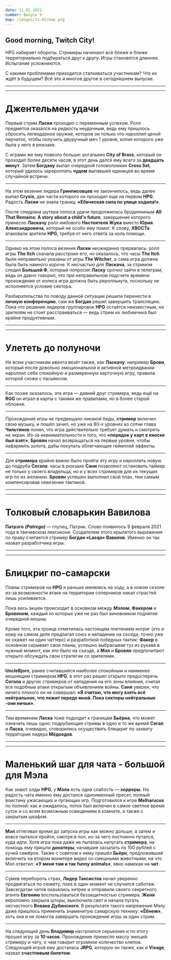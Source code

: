 ```yaml
---
date: 11.02.2021
number: Выпуск 9
map: /images/11-02/map.png
---
```


## Good morning, Twitch City!

HPG набирает обороты. Стримеры начинают всё ближе и ближе территориально подбираться друг к другу. Игры становятся длиннее. Испытания усложняются.

С какими проблемами приходится сталкиваться участникам? Что их ждёт в будущем? Всё это и многое другое в сегодняшнем выпуске.

---

---

# Джентельмен удачи

Первый стрим **Ласки** проходил с переменным успехом. Ролл предметов оказался на редкость неудачным, ведь ему пришлось сбросить легендарное оружие, которое он только что нароллил ценой перчаток, чтобы получить двуручный меч 1 уровня, копия которого уже была у него в рюкзаке.

С играми же ему повезло больше: рогалькин **City of Brass**, который он проходил более десяти часов, в этот день дался ему всего за **двадцать минут**. Затем **Богдану** выпал очередной головоломкин **Cross Set**, который удалось зарероллить **чудом** выпавшей единицей во время случайной встречи.

---

На этом везение лидера **Гринписовцев** не закончилось, ведь далее выпал **Crysis**, две части которого он проходил еще на первом **HPG**. Радость **Ласки** не знала границ: **«Ебическая сила по улице ходила!»**.

После спидрана шутера полоса удачи продолжилась бродилкиным **All That Remains: А story about a child's future**, завершение которого принесло **Ласкачу** ролл имбового **Настоятеля Жука** вместо **Юрия Александровича**, который не особо ему помог. К слову, **ХВОСТа** атаковали зрители **HPG**, требуя от него ответа за ноль помощи.

---

Однако на этом полоса везения **Ласки** неожиданно прервалась: ролл игры **The Itch** сначала расстроил его, но оказалось, что часы **The Itch** были неправильно указаны от игры **The Witcher**, а сама игра должна была быть намного короче. К несчастью для **Ласкача**, за стримом следил **Большой Ф**, который попросил **Ласку** срочно зайти в телеграм, ведь он давно говорил, что при неправильном подсчете времени прохождения от колеса игра должна быть реролльнута, поскольку не исполняется условие сектора.

Разбирательства по поводу данной ситуации решили перенести в **личную конференцию**, сам же **Богдан** решил завершить трансляцию. Пока что решение лидеров группировок **HPG** остаётся неизвестным, но зрителям не стоит расстраиваться — ведь стрим их любимчика был крайне продуктивным.

---

---

# Улететь до полуночи

Не всем участникам ивента везёт также, как **Ласкачу**: например **Брови**, который после довольно эмоциональной и активной метроидвании нароллил себе спокойную и размеренную карточную игру, правила которой схожи с пасьянсом.

---

Как позже оказалось, эта игра — давний друг стримера, ведь ещё на **RGG** он играл в карты с такими же правилами, но в более старой обложке.

---

Прохождение игры не предвещало никакой беды, **стример** включил свою музыку, и пошёл зачил, но уже на 80-х уровнях из сотни глава **Чильтянов** понял, что игра действительно требует думать и смотреть на экран. Из-за невнимательности и того, что **«порядок у карт в киоске был взят»**, **Бровян** начал возвращаться на первые уровни, чтобы нафармить золота, дабы покупать облегчающие геймплей эффекты.

---

Для **стримера** крайне важно было пройти эту игру и нароллить новую до подруба **Сегала**: часы в рюкзаке **Сани** позволяют остановить таймер не только у своего владельца, но и у всех стримеров для их текущих игр по их желанию. **Бровян** успешно выполнил свой план, тем самым компенсировав невезение тактикой.

---

---

# Толковый словарькин Вавилова

**Патрэго** **_(Patrego)_** — глупец, Патрик. Слово появилось 9 февраля 2021 года в твичевском лексиконе. Создателем этого крылатого выражения по праву считается стример **Богдан «Lasqa» Вавилов**. Именно он так назвал разработчика игры.

---

---

# Блицкриг по-самарски

Планы стримеров на **HPG** и раньше менялись на ходу, а в новом сезоне из-за возможности атаки на территории соперников накал страстей лишь усиливается.

Пока весь экшен происходит в основном между **Мэлом**, **Факером** и **Бровяном**, каждый из которых уже не раз был виновником поднятия очередной мошны.

Кроме того, эта троица отметилась настоящим плетением интриг (кто и кому на самом деле предлагал союз и нападение на соседа, точно уже не скажет ни один чаттерс) и разработкой победных тактик: **Факер** в основном скрывает свои планы, успешно выбрасывая туз из рукава в нужный момент, как это было на съезде, а **Мэл** и **Бровян** предпочитают открыто обсуждать свои стратегии со зрителями.

---

**UncleBjorn**, ранее считавшийся наиболее спокойным и наименее мошнящим стримером **HPG**, в этот раз решил открыто предостеречь **Сегала** и других стримеров от нападения на его зоны влияния, считая все подобные атаки открытым объявлением войны. **Саня** уверен, что ничего плохого он не совершал: **«Я считаю, что могу взять всё нейтральное, что лежит передо мной. Пока секторы нейтральные -они ничьи»**.

---

Тем временем **Ласка** тоже подходит к границам **Бьёрна**, что может означать лишь одно: подрубающие стримы в одно и то же время **Сегал** и **Ласка**, очевидно, сговорились осуществить блицкриг по захвату территории лидера **Мёдоедов**.

---

---

# Маленький шаг для чата - большой для Мэла

Как знают олды **HPG**, у **Мэла** есть одна слабость — **хорроры**. На радость чата именно ему достался одноименный пресет, полный воистину ужасающих и пугающих игр. Подготовился к игре **Melharucos** по полной: как и ожидалось, поток был включен в самое светлое время суток и со всем возможным освещением в комнате, а также с закрытым шкафом.

---

**Мэл** оттягивал время до запуска игры как можно дольше, а затем и вовсе пытался пройти, смотря в пол, из-за чего постоянно путался, куда идти. Хотя игра пока даже не пыталась напугать **стримера**, на помощь ему пришли **донатеры**, начавшие засылать по 100 рублей с кучей семёрок. Также с советом к нему пришёл **Бьёрн**, предложивший включить на втором мониторе видео со смешными животными, на что Мэл ответил: **«У меня там и так funny animals»**, явно намекая на **чат**.

---

Сумев перебороть страх, **Лидер Таксистов** начал уверенно продвигаться по сюжету, пока в один момент не случился саботаж. Завсегдатаи чатов оказались хитрее и отправили своего секретного агента **Евгению** воспользоваться беззащитностью стримера. **Женя** вероломно закрыла шторы, выключила свет и начала пугать несчастного **Вована Дубинского**. В результате такого напряжения Мэлу даже пришлось применить знаменитую самарскую технику: **«Ёбнем»**, хоть она и не помогла завершить прохождение игры за один стрим.

---

На следующий день **Владимир** настроился серьезнее и по итогу прошел игру за **10 часов**. Прохождение принесло массу эмоций стримеру и чату, о чем говорит огромное количество клипов. Следующей игрой ему досталась **JRPG**, которую он также, как и **Visage**, назвал **счастливым билетом**.
